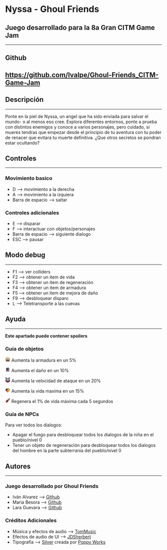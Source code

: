 # Nyssa - Ghoul Friends
## Juego desarrollado para la 8a Gran CITM Game Jam

---
## Github
https://github.com/Ivalpe/Ghoul-Friends_CITM-Game-Jam
---
## Descripción
---
Ponte en la piel de Nyssa, un angel que ha sido enviada para salvar el mundo- o al menos eso cree. Explora diferentes entornos, ponte a prueba con distintos enemigos y conoce a varios personajes, pero cuidado, si mueres tendras que empezar desde el principio de tu aventura con tu poder de renacer que evitara tu muerte definitiva. ¿Que otros secretos se pondran estar ocultando?

## Controles
---
### Movimiento basico
* D --> movimiento a la derecha
* A --> movimiento a la izquiera
* Barra de espacio --> saltar

### Controles adicionales
* E --> disparar
* F --> interactuar con objetos/personajes
* Barra de espacio --> siguiente dialogo
* ESC --> pausar

## Modo debug
---
* F1 --> ver colliders
* F2 --> obtener un item de vida
* F3 --> obtener un item de regeneración
* F4 --> obtener un item de armadura
* F5 --> obtener un item de mejora de daño
* F9 --> desbloquear disparo
* L --> Teletransporte a las cuevas

## Ayuda
---
**Este apartado puede contener spoilers**
### Guía de objetos
![Item](https://github.com/Ivalpe/Ghoul-Friends_CITM-Game-Jam/blob/main/Assets/Items/armor.png) Aumenta la armadura en un 5%

![Item](https://github.com/Ivalpe/Ghoul-Friends_CITM-Game-Jam/blob/main/Assets/Items/bookDmg.png) Aumenta el daño en un 10%

![Item](https://github.com/Ivalpe/Ghoul-Friends_CITM-Game-Jam/blob/main/Assets/Items/drums.png) Aumenta la velocidad de ataque en un 20%

![Item](https://github.com/Ivalpe/Ghoul-Friends_CITM-Game-Jam/blob/main/Assets/Items/life.png) Aumenta la vida maxima en un 15%

![Item](https://github.com/Ivalpe/Ghoul-Friends_CITM-Game-Jam/blob/main/Assets/Items/regeneration.png) Regenera el 1% de vida máxima cada 5 segundos

### Guía de NPCs
Para ver todos los dialogos:
* Apagar el fuego para desbloquear todos los dialogos de la niña en el pueblo/nivel 0
* Tener un objeto de regeneración para desbloquear todos los dialogos del hombre en la parte subterrania del pueblo/nivel 0

## Autores
---
### Juego desarrollado por Ghoul Friends
* Iván Alvarez --> [Github](https://github.com/Ivalpe)
* Maria Besora --> [Github](https://github.com/mariabeo)
* Lara Guevara --> [Github](https://github.com/LaraGuevara)

### Créditos Adicionales 
* Música y efectos de audio --> [TomMusic](https://tommusic.itch.io/)
* Efectos de audio de UI --> [JDSherbert](https://jdsherbert.itch.io/)
* Tipografía --> [Silver](https://poppyworks.itch.io/silver) creada por [Poppy Works](https://poppyworks.itch.io/)
